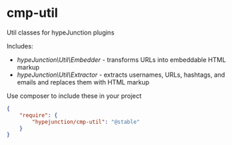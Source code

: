 cmp-util
========
Util classes for hypeJunction plugins

Includes:
* *hypeJunction\Util\Embedder* - transforms URLs into embeddable HTML markup
* *hypeJunction\Util\Extractor* - extracts usernames, URLs, hashtags, and emails and replaces them with HTML <a> markup

Use composer to include these in your project
```json
{
	"require": {
		"hypejunction/cmp-util": "@stable"
	}
}
```